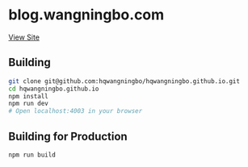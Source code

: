 blog.wangningbo.com
=========

[View Site](https://blog.wangningbo.com)

Building
--------

```bash
git clone git@github.com:hqwangningbo/hqwangningbo.github.io.git
cd hqwangningbo.github.io
npm install
npm run dev
# Open localhost:4003 in your browser
```

Building for Production
--------

```bash
npm run build
```
